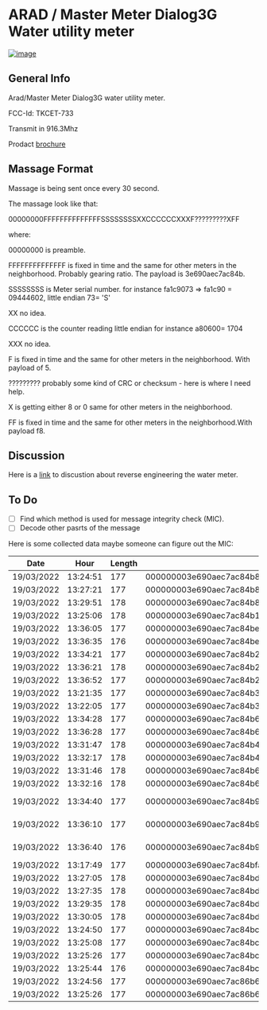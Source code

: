 
# ARAD / Master Meter Dialog3G Water utility  meter


 [![image](https://github.com/avicarmeli/rtl_433_tests/assets/32562196/f8b5d2ca-9960-4d50-87aa-c5e46b024c86)](https://github.com/avicarmeli/rtl_433_tests/blob/master/tests/arad_ms_meter/Dialog3Gs.png) 

## General Info
Arad/Master Meter Dialog3G water utility meter.

FCC-Id: TKCET-733

Transmit in 916.3Mhz

Prodact [brochure](https://github.com/avicarmeli/rtl_433_tests/blob/master/tests/arad_ms_meter/Dialog-3G-register-information-sheet_Eng-002.pdf)

## Massage Format

Massage is being sent once every 30 second.

The massage look like that:

00000000FFFFFFFFFFFFFFSSSSSSSSXXCCCCCCXXXF?????????XFF

where:

00000000 is preamble.

FFFFFFFFFFFFFF  is fixed in time and the same for other meters in the neighborhood. Probably gearing ratio. The payload is 3e690aec7ac84b.

SSSSSSSS  is Meter serial number.  for instance fa1c9073 =>  fa1c90 = 09444602, little endian 73= 'S'

XX no idea.

CCCCCC is the counter reading little endian for instance a80600= 1704

XXX no idea.

F  is fixed in time and the same for other meters in the neighborhood. With payload of 5.

????????? probably some kind of CRC or checksum - here is where I need help.

X is getting either 8 or 0 same for other meters in the neighborhood.

FF is fixed in time and the same for other meters in the neighborhood.With payload f8.

## Discussion

Here is a [link](https://github.com/merbanan/rtl_433/issues/1992) to discustion about reverse engineering the water meter.

## To Do
- [ ] Find which method is used for message integrity check (MIC).
- [ ] Decode other pasrts of the message

Here is some collected data maybe someone can figure out the MIC:

| Date	 | Hour	| Length	| Payload |	sofix	| mid	| counter	| serial	| prefix	| sync |
| --- | --- | --- | --- | --- | --- | --- | --- | --- | --- |
| 19/03/2022	| 13:24:51	| 177	| 000000003e690aec7ac84b80f98b7300030d0000056f9810d018f8	| f8	| 00056f9810d018	| 3331	| 9173376	| 3e690aec7ac84b	| 00000000|
| 19/03/2022	| 13:27:21	| 177	| 000000003e690aec7ac84b80f98b7300030d0000056f9810d018f8	| f8	| 00056f9810d018	| 3331	| 9173376	| 3e690aec7ac84b	| 00000000 |
| 19/03/2022	| 13:29:51	| 178	| 000000003e690aec7ac84b80f98b7300030d0000056f9810d018fc	| fc	| 00056f9810d018	| 3331	| 9173376	| 3e690aec7ac84b	| 00000000 |
| 19/03/2022	| 13:25:06	| 178	| 000000003e690aec7ac84b13fe8b73001b050000052880d318f8f8	| f8	| 00052880d318f8	| 1307	| 9174547	| 3e690aec7ac84b	| 00000000 |
| 19/03/2022	| 13:36:05	| 177	| 000000003e690aec7ac84be20a8c7300a41e00000572730b7d08f8	| f8	| 000572730b7d08	| 7844	| 9177826	| 3e690aec7ac84b	| 00000000 |
| 19/03/2022	| 13:36:35	| 176	| 000000003e690aec7ac84be20a8c7300a41e00000572730b7d08f 	| f 	| 000572730b7d08	| 7844	| 9177826	| 3e690aec7ac84b	| 00000000 |
| 19/03/2022	| 13:34:21	| 177	| 000000003e690aec7ac84b27108c73006d060000052d17d1da88f8	| f8	| 00052d17d1da88	| 1645	| 9179175	| 3e690aec7ac84b	| 00000000 |
| 19/03/2022	| 13:36:21	| 178	| 000000003e690aec7ac84b27108c73006d060000052d17d1da88fc	| fc	| 00052d17d1da88	| 1645	| 9179175	| 3e690aec7ac84b	| 00000000 |
| 19/03/2022	| 13:36:52	| 177	| 000000003e690aec7ac84b27108c73006d060000052d17d1da88f8	| f8	| 00052d17d1da88	| 1645	| 9179175	| 3e690aec7ac84b	| 00000000 |
| 19/03/2022	| 13:21:35	| 177	| 000000003e690aec7ac84b3ec68c73009d0e000005cc7333ecf0f8 	| f8	| 0005cc7333ecf0	| 3741	| 9225790	| 3e690aec7ac84b	| 00000000 |
| 19/03/2022	| 13:22:05	| 177	| 000000003e690aec7ac84b3ec68c73009d0e000005cc7333ecf0f8	| f8	| 0005cc7333ecf0	| 3741	| 9225790	| 3e690aec7ac84b	| 00000000 |
| 19/03/2022	| 13:34:28	| 177	| 000000003e690aec7ac84b63868d7300de0b0000052ae1686bb0f8	| f8	| 00052ae1686bb0	| 3038	| 9274979	| 3e690aec7ac84b	| 00000000 |
| 19/03/2022	| 13:36:28	| 177	| 000000003e690aec7ac84b63868d7300de0b0000052ae1686bb0f8	| f8	| 00052ae1686bb0	| 3038	| 9274979	| 3e690aec7ac84b	| 00000000 |
| 19/03/2022	| 13:31:47	| 178	| 000000003e690aec7ac84b45b48d7300ee110000054b1eef6b68fc	| fc	| 00054b1eef6b68	| 4590	| 9286725	| 3e690aec7ac84b	| 00000000 |
| 19/03/2022	| 13:32:17	| 178	| 000000003e690aec7ac84b45b48d7300ee110000054b1eef6b68fc	| fc	| 00054b1eef6b68	| 4590	| 9286725	| 3e690aec7ac84b	| 00000000 |
| 19/03/2022	| 13:31:46	| 178	| 000000003e690aec7ac84b6ec98d7300210a00000514db854b40fc	| fc	| 000514db854b40	| 2593	| 9292142	| 3e690aec7ac84b	| 00000000 |
| 19/03/2022	| 13:32:16	| 178	| 000000003e690aec7ac84b6ec98d7300210a00000514db854b40fc	| fc	| 000514db854b40	| 2593	| 9292142	| 3e690aec7ac84b	| 00000000 |
| 19/03/2022	| 13:34:40	| 177	| 000000003e690aec7ac84b9da68e0000a2010000058f1243d568f8	| f8	| 00058f1243d568	| 418	9| 348765	3| e690aec7ac84b	0| 0000000|
| 19/03/2022	| 13:36:10	| 177	| 000000003e690aec7ac84b9da68e0000a2010000058f1243d568f8	| f8	| 00058f1243d568	| 418	9| 348765	3| e690aec7ac84b	0| 0000000|
| 19/03/2022	| 13:36:40	| 176	| 000000003e690aec7ac84b9da68e0000a2010000058f1243d568f 	| f 	| 00058f1243d568	| 418	9| 348765	3| e690aec7ac84b	0| 0000000 |
| 19/03/2022	| 13:17:49	| 177	| 000000003e690aec7ac84bfa1c907300e806000005ea10fef8b8f8	| f8	| 0005ea10fef8b8	| 1768	| 9444602	| 3e690aec7ac84b	| 00000000 |
| 19/03/2022	| 13:27:05	| 178	| 000000003e690aec7ac84bdff7930000700b000005a6bb965e08fc	| fc	| 0005a6bb965e08	| 2928	| 9697247	| 3e690aec7ac84b	| 00000000 |
| 19/03/2022	| 13:27:35	| 178	| 000000003e690aec7ac84bdff7930000700b000005a6bb965e08fc	| fc	| 0005a6bb965e08	| 2928	| 9697247	| 3e690aec7ac84b	| 00000000 |
| 19/03/2022	| 13:29:35	| 178	| 000000003e690aec7ac84bdff7930000700b000005a6bb965e08fc	| fc	| 0005a6bb965e08	| 2928	| 9697247	| 3e690aec7ac84b	| 00000000 |
| 19/03/2022	| 13:30:05	| 178	| 000000003e690aec7ac84bdff7930000700b000005a6bb965e08fc	| fc	| 0005a6bb965e08	| 2928	| 9697247	| 3e690aec7ac84b	| 00000000 |
| 19/03/2022	| 13:24:50	| 177	| 000000003e690aec7ac84bcf9dde7340acf803000c10d65c6f48f8	| f8	|000c10d65c6f48	| 260268	| 14589391	| 3e690aec7ac84b	| 00000000 |
| 19/03/2022	| 13:25:08	| 177	| 000000003e690aec7ac84bcf9dde7340acf803000c10d65c6f48f8	| f8	| 000c10d65c6f48	| 260268	| 14589391	| 3e690aec7ac84b	| 00000000| 
| 19/03/2022	| 13:25:26	| 177	| 000000003e690aec7ac84bcf9dde7340acf803000c10d65c6f48f8	| f8	| 000c10d65c6f48	| 260268	| 14589391	| 3e690aec7ac84b	| 00000000 |
| 19/03/2022	| 13:25:44	| 176	| 000000003e690aec7ac84bcf9dde7340acf803000c10d65c6f48f	| f 	| 000c10d65c6f48	| 260268	| 14589391	| 3e690aec7ac84b	| 00000000 |
| 19/03/2022	| 13:24:56	| 177	| 000000003e690aec7ac86b68e3de734036430500085d997ed2e0f8	| f8	| 00085d997ed2e0	| 344886	| 14607208	| 3e690aec7ac86b	| 00000000 |
| 19/03/2022	| 13:25:26	| 177	| 000000003e690aec7ac86b68e3de734036430500085d997ed2e0f8	| f8	| 00085d997ed2e0	| 344886	| 14607208	| 3e690aec7ac86b	| 00000000 |

